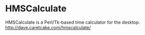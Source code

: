 # HMSCalculate
HMSCalculate is a Perl/Tk-based time calculator for the desktop.  
http://dave.caretcake.com/hmscalculate/
